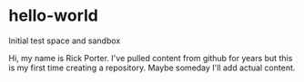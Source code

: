 # hello-world
Initial test space and sandbox

Hi, my name is Rick Porter. I've pulled content from github for years but this is my first time creating a repository. Maybe someday I'll add actual content.
